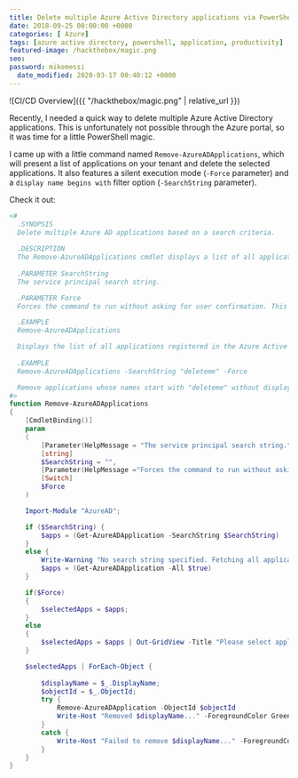 ```yaml
---
title: Delete multiple Azure Active Directory applications via PowerShell
date: 2018-09-25 00:00:00 +0000
categories: [ Azure]
tags: [azure active directory, powershell, application, productivity]
featured-image: /hackthebox/magic.png
seo:
password: mikemessi
  date_modified: 2020-03-17 00:40:12 +0000
---
```


![CI/CD Overview]({{ "/hackthebox/magic.png" | relative_url }})

Recently, I needed a quick way to delete multiple Azure Active Directory applications. This is unfortunately not possible through the Azure portal, so it was time for a little PowerShell magic.

I came up with a little command named `Remove-AzureADApplications`, which will present a list of applications on your tenant and delete the selected applications. It also features a silent execution mode (`-Force` parameter) and a `display name begins with` filter option (`-SearchString` parameter).

Check it out:

```powershell
<#
  .SYNOPSIS
  Delete multiple Azure AD applications based on a search criteria.
  
  .DESCRIPTION
  The Remove-AzureADApplications cmdlet displays a list of all applications registered in the Azure Active Directory, and deletes specified applications from Azure Active Directory (AD).
  
  .PARAMETER SearchString
  The service principal search string.

  .PARAMETER Force
  Forces the command to run without asking for user confirmation. This will remove all applications that match the filter criteria specified by the SearchString parameter, without displaying a list and waiting for the user to specify which applications are going to be deleted. If the SearchString parameter is omitted, this will attempt to delete all application registrations without confirmation. Use with caution.

  .EXAMPLE
  Remove-AzureADApplications

  Displays the list of all applications registered in the Azure Active Directory, and deletes selected applications.
  
  .EXAMPLE
  Remove-AzureADApplications -SearchString "deleteme" -Force

  Remove applications whose names start with "deleteme" without displaying a list for the user to select.
#>
function Remove-AzureADApplications 
{
    [CmdletBinding()]
    param
    (
        [Parameter(HelpMessage = "The service principal search string.")]
        [string]
        $SearchString = "",    
        [Parameter(HelpMessage ="Forces the command to run without asking for user confirmation. This will remove all applications that match the filter criteria specified by the SearchString parameter. If the SearchString parameter is omitted, this will attempt to delete all application registrations without confirmation. Use with caution.")]
        [Switch]
        $Force
    )

    Import-Module "AzureAD";

    if ($SearchString) {
        $apps = (Get-AzureADApplication -SearchString $SearchString)
    }
    else {
        Write-Warning "No search string specified. Fetching all applications."
        $apps = (Get-AzureADApplication -All $true)
    }

    if($Force)
    {
        $selectedApps = $apps;
    }
    else
    {
        $selectedApps = $apps | Out-GridView -Title "Please select applications to remove..." -OutputMode Multiple;
    }

    $selectedApps | ForEach-Object {
    
        $displayName = $_.DisplayName;
        $objectId = $_.ObjectId;
        try {
            Remove-AzureADApplication -ObjectId $objectId
            Write-Host "Removed $displayName..." -ForegroundColor Green;
        }
        catch {
            Write-Host "Failed to remove $displayName..." -ForegroundColor Red;
        }
    }
}
```


